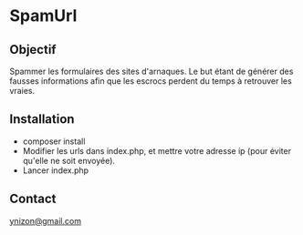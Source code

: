 # SpamUrl

## Objectif
Spammer les formulaires des sites d'arnaques.
Le but étant de générer des fausses informations afin que les 
escrocs perdent du temps à retrouver les vraies.

## Installation

- composer install
- Modifier les urls dans index.php, et mettre votre adresse ip (pour éviter qu'elle ne soit envoyée).
- Lancer index.php

## Contact
ynizon@gmail.com

